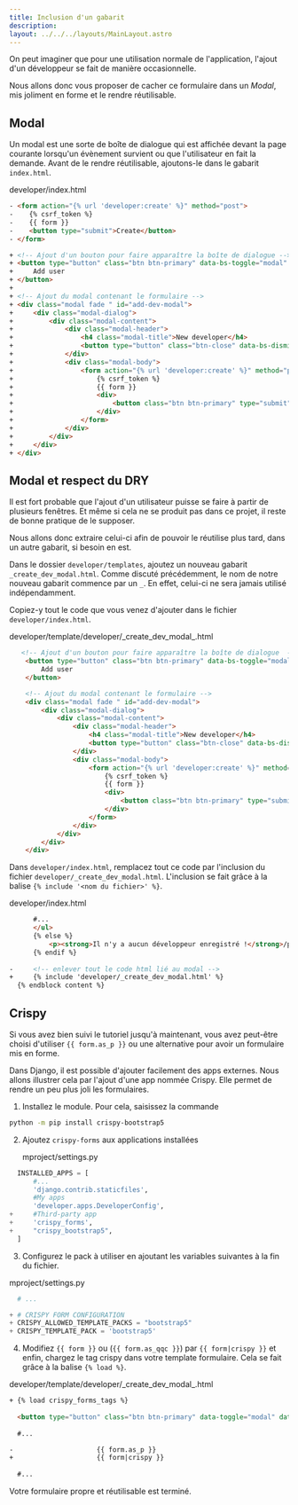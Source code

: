 ```yaml
---
title: Inclusion d'un gabarit
description: 
layout: ../../../layouts/MainLayout.astro
---
```


On peut imaginer que pour une utilisation normale de l'application, l'ajout d'un développeur se fait de manière occasionnelle.

Nous allons donc vous proposer de cacher ce formulaire dans un _Modal_, mis joliment en forme et le rendre réutilisable.

## Modal

Un modal est une sorte de boîte de dialogue qui est affichée devant la page courante lorsqu'un évènement survient ou que l'utilisateur en fait la demande. Avant de le rendre réutilisable, ajoutons-le dans le gabarit `index.html`.

<div class="path">developer/index.html</div>

``` html
- <form action="{% url 'developer:create' %}" method="post"> 
-    {% csrf_token %} 
-    {{ form }} 
-    <button type="submit">Create</button>
- </form>

+ <!-- Ajout d'un bouton pour faire apparaître la boîte de dialogue -->
+ <button type="button" class="btn btn-primary" data-bs-toggle="modal" data-bs-target="#add-dev-modal">
+     Add user
+ </button>
+
+ <!-- Ajout du modal contenant le formulaire -->
+ <div class="modal fade " id="add-dev-modal">
+     <div class="modal-dialog">
+         <div class="modal-content">
+             <div class="modal-header">
+                 <h4 class="modal-title">New developer</h4>
+                 <button type="button" class="btn-close" data-bs-dismiss="modal"></button>
+             </div>
+             <div class="modal-body">
+                 <form action="{% url 'developer:create' %}" method="post">
+                     {% csrf_token %}
+                     {{ form }}
+                     <div>
+                         <button class="btn btn-primary" type="submit">Créer</button>
+                     </div>
+                 </form>
+             </div>
+         </div>
+     </div>
+ </div>
```

## Modal et respect du DRY

Il est fort probable que l'ajout d'un utilisateur puisse se faire à partir de plusieurs fenêtres. Et même si cela ne se produit pas dans ce projet, il reste de bonne pratique de le supposer.

Nous allons donc extraire celui-ci afin de pouvoir le réutilise plus tard, dans un autre gabarit, si besoin en est.

Dans le dossier `developer/templates`, ajoutez un nouveau gabarit `_create_dev_modal.html`. Comme discuté précédemment, le nom de notre nouveau gabarit commence par un `_`. En effet, celui-ci ne sera jamais utilisé indépendamment.

Copiez-y tout le code que vous venez d'ajouter dans le fichier `developer/index.html`.

<div class="path">developer/template/developer/_create_dev_modal_.html</div>

``` html
   <!-- Ajout d'un bouton pour faire apparaître la boîte de dialogue  -->
    <button type="button" class="btn btn-primary" data-bs-toggle="modal" data-bs-target="#add-dev-modal">
        Add user
    </button>

    <!-- Ajout du modal contenant le formulaire -->
    <div class="modal fade " id="add-dev-modal">
        <div class="modal-dialog">
            <div class="modal-content">
                <div class="modal-header">
                    <h4 class="modal-title">New developer</h4>
                    <button type="button" class="btn-close" data-bs-dismiss="modal"></button>
                </div>
                <div class="modal-body">
                    <form action="{% url 'developer:create' %}" method="post">
                        {% csrf_token %}
                        {{ form }}
                        <div>
                            <button class="btn btn-primary" type="submit">Créer</button>
                        </div>
                    </form>
                </div>
            </div>
        </div>
    </div> 
```

Dans `developer/index.html`, remplacez tout ce code par l'inclusion du fichier `developer/_create_dev_modal.html`. L'inclusion se fait grâce à la balise `{% include '<nom du fichier>' %}`.

<div class="path">developer/index.html</div>

```html
      #...
      </ul>
      {% else %}
          <p><strong>Il n'y a aucun développeur enregistré !</strong>/p>
      {% endif %}
  
-     <!-- enlever tout le code html lié au modal -->
+     {% include 'developer/_create_dev_modal.html' %}
  {% endblock content %}
```

## Crispy

Si vous avez bien suivi le tutoriel jusqu'à maintenant, vous avez peut-être choisi d'utiliser `{{ form.as_p }}` ou une alternative pour avoir un formulaire mis en forme.

Dans Django, il est possible d'ajouter facilement des apps externes. Nous allons illustrer cela par l'ajout d'une app nommée Crispy. Elle permet de rendre un peu plus joli les formulaires.

1. Installez le module. Pour cela, saisissez la commande 
  ``` bash 
  python -m pip install crispy-bootstrap5
  ```
2. Ajoutez `crispy-forms` aux applications installées
   
   <div class="path">mproject/settings.py</div>

```python
  INSTALLED_APPS = [                 
      #...
      'django.contrib.staticfiles',
      #My apps
      'developer.apps.DeveloperConfig',
+     #Third-party app       
+     'crispy_forms',
+     "crispy_bootstrap5",
  ]
```
3. Configurez le pack à utiliser en ajoutant les variables suivantes à la fin du fichier.

<div class="path">mproject/settings.py</div>

``` python
  # ...

+ # CRISPY FORM CONFIGURATION
+ CRISPY_ALLOWED_TEMPLATE_PACKS = "bootstrap5"
+ CRISPY_TEMPLATE_PACK = 'bootstrap5'
```

4. Modifiez `{{ form }}` ou (`{{ form.as_qqc }}`) par `{{ form|crispy }}` et enfin, chargez le tag crispy dans votre template formulaire. Cela se fait grâce à la balise `{% load %}`.

<div class="path">developer/template/developer/_create_dev_modal_.html</div>
   
```html    
+ {% load crispy_forms_tags %}
  
  <button type="button" class="btn btn-primary" data-toggle="modal" data-target="#add-dev-modal">Add user</button>
  
  #...

-                     {{ form.as_p }}
+                     {{ form|crispy }}
  
  #...
```

Votre formulaire propre et réutilisable est terminé.
